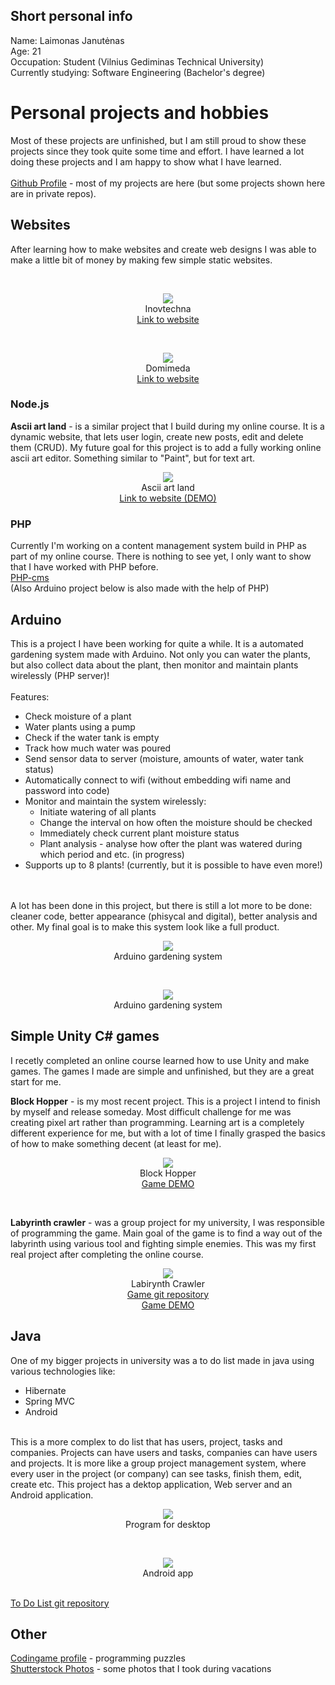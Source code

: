 ## Short personal info

Name: Laimonas Janutėnas 
<br />
Age: 21 
<br />
Occupation: Student (Vilnius Gediminas Technical University)
<br />
Currently studying: Software Engineering (Bachelor's degree) 
<br />

# Personal projects and hobbies

Most of these projects are unfinished, but I am still proud to show these projects since they took quite some time and effort. I have learned a lot doing these projects and I am happy to show what I have learned. 
<br />
<br />
[Github Profile](https://github.com/katinas15) - most of my projects are here (but some projects shown here are in private repos).
<br />

## Websites

After learning how to make websites and create web designs I was able to make a little bit of money by making few simple static websites.

<br />
  <p align="center">
    <img src="inov.png">
    <br />
    Inovtechna
    <br />
    <a href="http://inovtechna.lt/">Link to website</a>
  </p>
  
<br />
  
  <p align="center">
    <img src="dom.png">
    <br />
    Domimeda
    <br />
    <a href="https://domimeda.com/">Link to website</a>
  </p>
  
### Node.js

<b>Ascii art land</b> - is a similar project that I build during my online course. It is a dynamic website, that lets user login, create new posts, edit and delete them (CRUD). My future goal for this project is to add a fully working online ascii art editor. Something similar to "Paint", but for text art.

  <p align="center">
    <img src="ascii.png">
    <br />
    Ascii art land
    <br />
    <a href="https://ascii-art-land.herokuapp.com/">Link to website (DEMO)</a>
  </p>
  
### PHP

Currently I'm working on a content management system build in PHP as part of my online course. There is nothing to see yet, I only want to show that I have worked with PHP before.
</br>
[PHP-cms](https://github.com/katinas15/php-CMS)
</br>
(Also Arduino project below is also made with the help of PHP)

## Arduino

This is a project I have been working for quite a while. It is a automated gardening system made with Arduino. Not only you can water the plants, but also collect data about the plant, then monitor and maintain plants wirelessly (PHP server)!
<br />
<br />
Features:
- Check moisture of a plant
- Water plants using a pump
- Check if the water tank is empty
- Track how much water was poured
- Send sensor data to server (moisture, amounts of water, water tank status)
- Automatically connect to wifi (without embedding wifi name and password into code)
- Monitor and maintain the system wirelessly:
  - Initiate watering of all plants
  - Change the interval on how often the moisture should be checked
  - Immediately check current plant moisture status
  - Plant analysis - analyse how ofter the plant was watered during which period and etc. (in progress)
- Supports up to 8 plants! (currently, but it is possible to have even more!)
<br />
<br />
A lot has been done in this project, but there is still a lot more to be done: cleaner code, better appearance (phisycal and digital), better analysis and other. My final goal is to make this system look like a full product.

<br />

  <p align="center">
    <img src="gardening1.jpg">
  <br />
   Arduino gardening system
   </p>
   
<br />

  <p align="center">
    <img src="gardening2.jpg">
  <br />
   Arduino gardening system
   </p>

## Simple Unity C# games

I recetly completed an online course learned how to use Unity and make games. The games I made are simple and unfinished, but they are a great start for me.
<br />

<b>Block Hopper</b> - is my most recent project. This is a project I intend to finish by myself and release someday. Most difficult challenge for me was creating pixel art rather than programming. Learning art is a completely different experience for me, but with a lot of time I finally grasped the basics of how to make something decent (at least for me).
<br />
  <p align="center">
    <img src="block.gif">
    <br />
    Block Hopper
    <br />
    <a href="https://katinas15.itch.io/blockhopperkatinas">Game DEMO</a>
  </p>
<br />

<b>Labyrinth crawler</b> - was a group project for my university, I was responsible of programming the game. Main goal of the game is to find a way out of the labyrinth using various tool and fighting simple enemies. This was my first real project after completing the online course. 
<br />
  <p align="center">
    <img src="crawler.png">
    <br />
    Labirynth Crawler
    <br />
    <a href="https://github.com/katinas15/Labyrinth_crawler">Game git repository</a>
    <br />
    <a href="https://katinas15.itch.io/katinaslabyrinthcrawlerdemo">Game DEMO</a>
  </p>




## Java

One of my bigger projects in university was a to do list made in java using various technologies like:
* Hibernate
* Spring MVC
* Android

<br />
This is a more complex to do list that has users, project, tasks and companies. Projects can have users and tasks, companies can have users and projects. It is more like a group project management system, where every user in the project (or company) can see tasks, finish them, edit, create etc. This project has a dektop application, Web server and an Android application.

<br />

  <p align="center">
    <img src="javadesk.png">
  <br />
   Program for desktop
   </p>
 
<br />

<p align="center">
  <img src="javaandr.png">
  <br />
  Android app
</p>

<br />
<a href="https://github.com/katinas15/ToDoList-java-">To Do List git repository</a>



## Other

[Codingame profile](https://www.codingame.com/profile/df8e16abde9b88d3623eaf9f7e13f8899915731) - programming puzzles
<br />
[Shutterstock Photos](https://www.shutterstock.com/g/laimisj?rid=177746324) - some photos that I took during vacations
<br />

